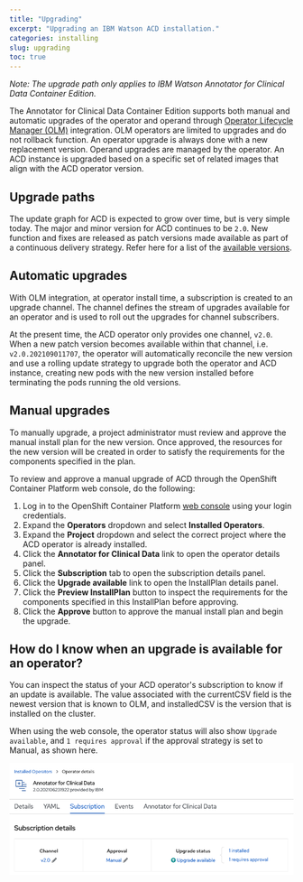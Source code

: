 ```yaml
---
title: "Upgrading"
excerpt: "Upgrading an IBM Watson ACD installation."
categories: installing
slug: upgrading
toc: true
---
```


_Note:  The upgrade path only applies to IBM Watson Annotator for Clinical Data Container Edition._

The Annotator for Clinical Data Container Edition supports both manual and automatic upgrades of the operator and operand through [Operator Lifecycle Manager (OLM)](https://docs.openshift.com/container-platform/4.7/operators/understanding/olm/olm-understanding-olm.html#olm-overview_olm-understanding-olm) integration. OLM operators are limited to upgrades and do not rollback function. An operator upgrade is always done with a new replacement version. Operand upgrades are managed by the operator. An ACD instance is upgraded based on a specific set of related images that align with the ACD operator version.

## Upgrade paths

The update graph for ACD is expected to grow over time, but is very simple today. The major and minor version for ACD continues to be `2.0`. New function and fixes are released as patch versions made available as part of a continuous delivery strategy. Refer here for a list of the [available versions](https://github.com/merative/acd-containers/blob/master/CHANGELOG.md#releases-from-ibm).

## Automatic upgrades

With OLM integration, at operator install time, a subscription is created to an upgrade channel. The channel defines the stream of upgrades available for an operator and is used to roll out the upgrades for channel subscribers.

At the present time, the ACD operator only provides one channel, `v2.0`. When a new patch version becomes available within that channel, i.e. `v2.0.202109011707`, the operator will automatically reconcile the new version and use a rolling update strategy to upgrade both the operator and ACD instance, creating new pods with the new version installed before terminating the pods running the old versions.

## Manual upgrades

To manually upgrade, a project administrator must review and approve the manual install plan for the new version. Once approved, the resources for the new version will be created in order to satisfy the requirements for the components specified in the plan.

To review and approve a manual upgrade of ACD through the OpenShift Container Platform web console, do the following:

1. Log in to the OpenShift Container Platform [web console](https://docs.openshift.com/container-platform/4.7/web_console/web-console.html) using your login credentials.
1. Expand the **Operators** dropdown and select **Installed Operators**.
1. Expand the **Project** dropdown and select the correct project where the ACD operator is already installed.
1. Click the **Annotator for Clinical Data** link to open the operator details panel.
1. Click the **Subscription** tab to open the subscription details panel.
1. Click the **Upgrade available** link to open the InstallPlan details panel.
1. Click the **Preview InstallPlan** button to inspect the requirements for the components specified in this InstallPlan before approving.
1. Click the **Approve** button to approve the manual install plan and begin the upgrade.

## How do I know when an upgrade is available for an operator?

You can inspect the status of your ACD operator's subscription to know if an update is available. The value associated with the currentCSV field is the newest version that is known to OLM, and installedCSV is the version that is installed on the cluster.

When using the web console, the operator status will also show `Upgrade available`, and `1 requires approval` if the approval strategy is set to Manual, as shown here.

![image](../../images/upgrade_available.png)
